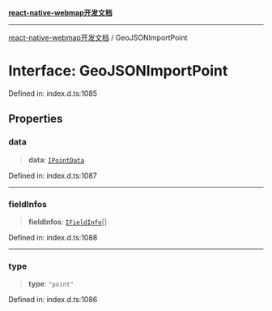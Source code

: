 [**react-native-webmap开发文档**](../README.md)

***

[react-native-webmap开发文档](../globals.md) / GeoJSONImportPoint

# Interface: GeoJSONImportPoint

Defined in: index.d.ts:1085

## Properties

### data

> **data**: [`IPointData`](IPointData.md)

Defined in: index.d.ts:1087

***

### fieldInfos

> **fieldInfos**: [`IFieldInfo`](IFieldInfo.md)[]

Defined in: index.d.ts:1088

***

### type

> **type**: `"point"`

Defined in: index.d.ts:1086

